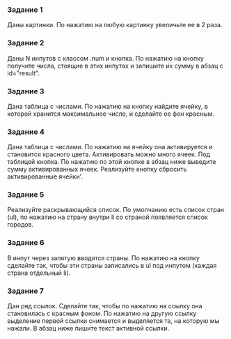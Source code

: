 ﻿### Задание 1
Даны картинки. По нажатию на любую картинку увеличьте ее в 2 раза.

### Задание 2
Даны N инпутов с классом .num и кнопка. По нажатию на кнопку получите числа,
стоящие в этих инпутах и запишите их сумму в абзац с id="result".

### Задание 3
Дана таблица с числами. По нажатию на кнопку найдите ячейку, в которой
хранится максимальное число, и сделайте ее фон красным.

### Задание 4
Дана таблица с числами. По нажатию на ячейку она активируется и становится
красного цвета. Активировать можно много ячеек. Под таблицей кнопка. По
нажатию по этой кнопке в абзац ниже выведите сумму активированных ячеек.
Реализуйте кнопку сбросить активированные ячейки'.

### Задание 5
Реализуйте раскрывающийся список. По умолчанию есть список стран (ul), по
нажатию на страну внутри li со страной появляется список городов.

### Задание 6
В инпут через запятую вводятся страны. По нажатию на кнопку сделайте так,
чтобы эти страны записались в ul под инпутом (каждая страна отдельный li).

### Задание 7
Дан ряд ссылок. Сделайте так, чтобы по нажатию на ссылку она становилась с
красным фоном. По нажатию на другую ссылку выделение первой ссылки
снимается и выделяется та, на которую мы нажали. В абзац ниже пишите текст
активной ссылки.